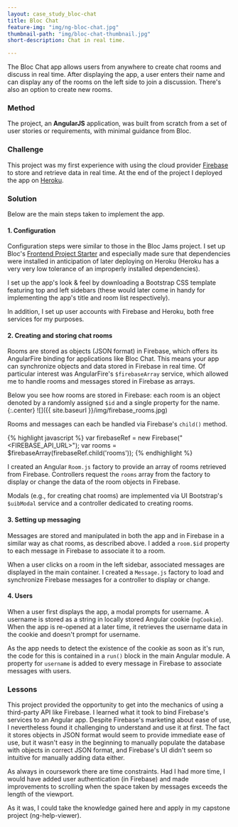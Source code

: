 ```yaml
---
layout: case_study_bloc-chat
title: Bloc Chat
feature-img: "img/ng-bloc-chat.jpg"
thumbnail-path: "img/bloc-chat-thumbnail.jpg"
short-description: Chat in real time.

---
```

The Bloc Chat app allows users from anywhere to create chat rooms and discuss in real time. After displaying the app, a user enters their name and can display any of the rooms on the left side to join a discussion. There's also an option to create new rooms.

### Method

The project, an **AngularJS** application, was built from scratch from a set of user stories or requirements, with minimal guidance from Bloc.

### Challenge 

This project was my first experience with using the cloud provider [Firebase](https://www.firebase.com/) to store and retrieve data in real time. At the end of the project I deployed the app on [Heroku](https://www.heroku.com/).

### Solution

Below are the main steps taken to implement the app.

#### 1. Configuration

Configuration steps were similar to those in the Bloc Jams project. I set up Bloc's [Frontend Project Starter](https://github.com/Bloc/bloc-frontend-project-starter) and especially made sure that dependencies were installed in anticipation of later deploying on Heroku (Heroku has a very very low tolerance of an improperly installed dependencies).

I set up the app's look & feel by downloading a Bootstrap CSS template featuring top and left sidebars (these would later come in handy for implementing the app's title and room list respectively).

In addition, I set up user accounts with Firebase and Heroku, both free services for my purposes.

#### 2. Creating and storing chat rooms

Rooms are stored as objects (JSON format) in Firebase, which offers its AngularFire binding for applications like Bloc Chat. This means your app can synchronize objects and data stored in Firebase in real time. Of particular interest was AngularFire's `$firebaseArray` service, which allowed me to handle rooms and messages stored in Firebase as arrays.

Below you see how rooms are stored in Firebase: each room is an object denoted by a randomly assigned `$id` and a single property for the name.
{:.center}
![]({{ site.baseurl }}/img/firebase_rooms.jpg)

Rooms and messages can each be handled via Firebase's `child()` method.

{% highlight javascript %}
var firebaseRef = new Firebase("<FIREBASE_API_URL>");
var rooms = $firebaseArray(firebaseRef.child('rooms'));
{% endhighlight %}

I created an Angular `Room.js` factory to provide an array of rooms retrieved from Firebase. Controllers request the `rooms` array from the factory to display or change the data of the room objects in Firebase.

Modals (e.g., for creating chat rooms) are implemented via UI Bootstrap's `$uibModal` service and a controller dedicated to creating rooms.

#### 3. Setting up messaging

Messages are stored and manipulated in both the app and in Firebase in a similar way as chat rooms, as described above. I added a `room.$id` property to each message in Firebase to associate it to a room.

When a user clicks on a room in the left sidebar, associated messages are displayed in the main container. I created a `Message.js` factory to load and synchronize Firebase messages for a controller to display or change.

#### 4. Users

When a user first displays the app, a modal prompts for username. A username is stored as a string in locally stored Angular cookie (`ngCookie`). When the app is re-opened at a later time, it retrieves the username data in the cookie and doesn't prompt for username.

As the app needs to detect the existence of the cookie as soon as it's run, the code for this is contained in a `run()` block in the main Angular module. A property for `username` is added to every message in Firebase to associate messages with users.

### Lessons

This project provided the opportunity to get into the mechanics of using a third-party API like Firebase. I learned what it took to bind Firebase's services to an Angular app. Despite Firebase's marketing about ease of use, I nevertheless found it challenging to understand and use it at first. The fact it stores objects in JSON format would seem to provide immediate ease of use, but it wasn't easy in the beginning to manually populate the database with objects in correct JSON format, and Firebase's UI didn't seem so intuitive for manually adding data either.

As always in coursework there are time constraints. Had I had more time, I would have added user authentication (in Firebase) and made improvements to scrolling when the space taken by messages exceeds the length of the viewport.

As it was, I could take the knowledge gained here and apply in my capstone project (ng-help-viewer).